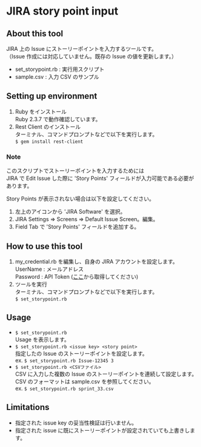 # JIRA story point input

## About this tool

JIRA 上の Issue にストーリーポイントを入力するツールです。  
（Issue 作成には対応していません。既存の Issue の値を更新します。）

- set_storypoint.rb : 実行用スクリプト
- sample.csv : 入力 CSV のサンプル

## Setting up environment

1. Ruby をインストール  
Ruby 2.3.7 で動作確認しています。
1. Rest Client のインストール  
ターミナル、コマンドプロンプトなどで以下を実行します。  
`$ gem install rest-client`

### Note

このスクリプトでストーリーポイントを入力するためには  
JIRA で Edit Issue した際に 'Story Points' フィールドが入力可能である必要があります。  
  
Story Points が表示されない場合は以下を設定してください。

1. 左上のアイコンから 'JIRA Software' を選択。
1. JIRA Settings => Screens => Default Issue Screen。編集。
1. Field Tab で 'Story Points' フィールドを追加する。

## How to use this tool

1. my_credential.rb を編集し、自身の JIRA アカウントを設定します。  
UserName : メールアドレス  
Password : API Token ([ここ](https://id.atlassian.com/manage/api-tokens)から取得してください)
1. ツールを実行  
ターミナル、コマンドプロンプトなどで以下を実行します。  
`$ set_storypoint.rb`

## Usage

- `$ set_storypoint.rb `  
Usage を表示します。  
- `$ set_storypoint.rb <issue key> <story point>`  
指定したの Issue のストーリーポイントを設定します。  
ex. `$ set_storypoint.rb Issue-12345 3`  
- `$ set_storypoint.rb <CSVファイル>`  
CSV に入力した複数の Issue のストーリーポイントを連続して設定します。  
CSV のフォーマットは sample.csv を参照してください。  
ex. `$ set_storypoint.rb sprint_33.csv`  

## Limitations

- 指定された issue key の妥当性検証は行いません。  
- 指定された issue に既にストーリーポイントが設定されていても上書きします。
